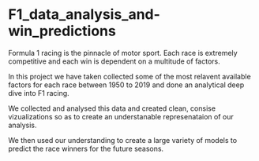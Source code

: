 # F1_data_analysis_and-win_predictions
Formula 1 racing is the pinnacle of motor sport. Each race is extremely competitive and each win is dependent on a multitude of factors. 

In this project we have taken collected some of the most relavent available factors for each race between 1950 to 2019 and done an analytical deep dive into F1 racing.

We collected and analysed this data and created clean, consise vizualizations so as to create an understanable represenataion of our analysis.

We then used our understanding to create a large variety of models to predict the race winners for the future seasons.
